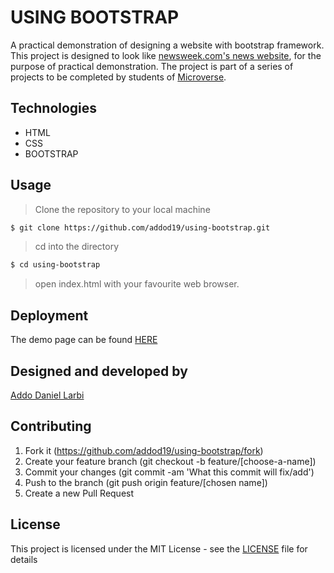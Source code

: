 # USING BOOTSTRAP

A practical demonstration of designing a website with bootstrap framework.
This project is designed to look like [newsweek.com's news website](https://www.newsweek.com/), for the purpose of practical demonstration.
The project is part of a series of projects to be completed by students of [Microverse](https://www.microverse.org/ "The Global School for Remote Software Developers!").

## Technologies

- HTML
- CSS
- BOOTSTRAP

## Usage

> Clone the repository to your local machine

```sh
$ git clone https://github.com/addod19/using-bootstrap.git
```

> cd into the directory

```sh
$ cd using-bootstrap
```

> open index.html with your favourite web browser.

## Deployment

The demo page can be found [HERE](https://addod19.github.io/using-bootstrap/)

## Designed and developed by

[Addo Daniel Larbi](https://github.com/addod19)

## Contributing

1. Fork it (https://github.com/addod19/using-bootstrap/fork)
2. Create your feature branch (git checkout -b feature/[choose-a-name])
3. Commit your changes (git commit -am 'What this commit will fix/add')
4. Push to the branch (git push origin feature/[chosen name])
5. Create a new Pull Request

## License

This project is licensed under the MIT License - see the [LICENSE](./LICENSE.md) file for details
